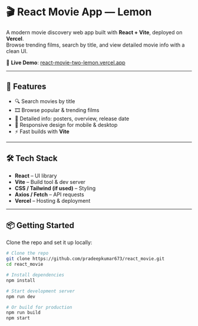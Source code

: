 # 🎬 React Movie App — Lemon

A modern movie discovery web app built with **React + Vite**, deployed on **Vercel**.  
Browse trending films, search by title, and view detailed movie info with a clean UI.

🔗 **Live Demo**: [react-movie-two-lemon.vercel.app](https://react-movie-two-lemon.vercel.app/)

---

## 🚀 Features

- 🔍 Search movies by title  
- 🎞️ Browse popular & trending films  
- 📝 Detailed info: posters, overview, release date  
- 📱 Responsive design for mobile & desktop  
- ⚡ Fast builds with **Vite**  

---

## 🛠️ Tech Stack

- **React** – UI library  
- **Vite** – Build tool & dev server  
- **CSS / Tailwind (if used)** – Styling  
- **Axios / Fetch** – API requests  
- **Vercel** – Hosting & deployment  

---

## 📦 Getting Started

Clone the repo and set it up locally:

```bash
# Clone the repo
git clone https://github.com/pradeepkumar673/react_movie.git
cd react_movie

# Install dependencies
npm install

# Start development server
npm run dev

# Or build for production
npm run build
npm start
